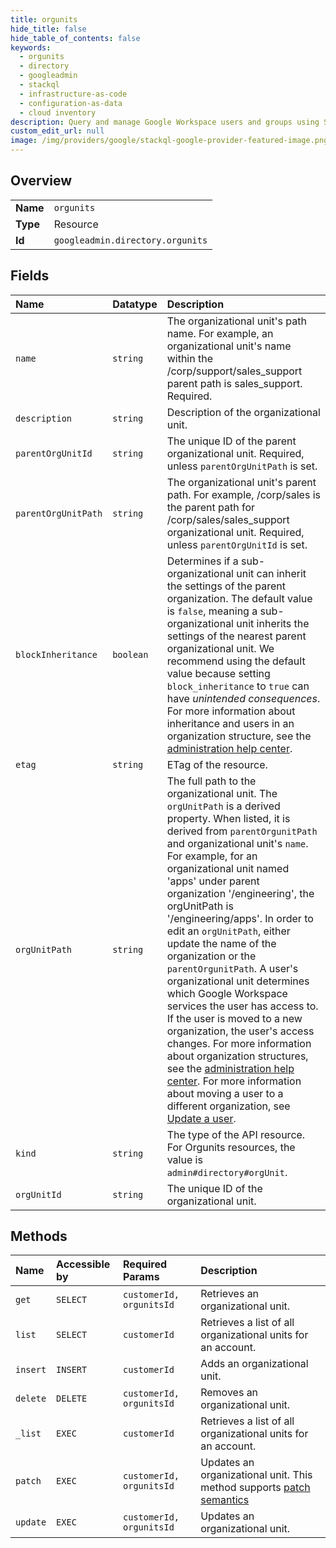 ```yaml
---
title: orgunits
hide_title: false
hide_table_of_contents: false
keywords:
  - orgunits
  - directory
  - googleadmin    
  - stackql
  - infrastructure-as-code
  - configuration-as-data
  - cloud inventory
description: Query and manage Google Workspace users and groups using SQL.
custom_edit_url: null
image: /img/providers/google/stackql-google-provider-featured-image.png
---
```

  
    

## Overview
<table><tbody>
<tr><td><b>Name</b></td><td><code>orgunits</code></td></tr>
<tr><td><b>Type</b></td><td>Resource</td></tr>
<tr><td><b>Id</b></td><td><code>googleadmin.directory.orgunits</code></td></tr>
</tbody></table>

## Fields
| Name | Datatype | Description |
|:-----|:---------|:------------|
| `name` | `string` | The organizational unit's path name. For example, an organizational unit's name within the /corp/support/sales_support parent path is sales_support. Required. |
| `description` | `string` | Description of the organizational unit. |
| `parentOrgUnitId` | `string` | The unique ID of the parent organizational unit. Required, unless `parentOrgUnitPath` is set. |
| `parentOrgUnitPath` | `string` | The organizational unit's parent path. For example, /corp/sales is the parent path for /corp/sales/sales_support organizational unit. Required, unless `parentOrgUnitId` is set. |
| `blockInheritance` | `boolean` | Determines if a sub-organizational unit can inherit the settings of the parent organization. The default value is `false`, meaning a sub-organizational unit inherits the settings of the nearest parent organizational unit. We recommend using the default value because setting `block_inheritance` to `true` can have _unintended consequences_. For more information about inheritance and users in an organization structure, see the [administration help center](https://support.google.com/a/answer/4352075). |
| `etag` | `string` | ETag of the resource. |
| `orgUnitPath` | `string` | The full path to the organizational unit. The `orgUnitPath` is a derived property. When listed, it is derived from `parentOrgunitPath` and organizational unit's `name`. For example, for an organizational unit named 'apps' under parent organization '/engineering', the orgUnitPath is '/engineering/apps'. In order to edit an `orgUnitPath`, either update the name of the organization or the `parentOrgunitPath`. A user's organizational unit determines which Google Workspace services the user has access to. If the user is moved to a new organization, the user's access changes. For more information about organization structures, see the [administration help center](https://support.google.com/a/answer/4352075). For more information about moving a user to a different organization, see [Update a user](/admin-sdk/directory/v1/guides/manage-users.html#update_user). |
| `kind` | `string` | The type of the API resource. For Orgunits resources, the value is `admin#directory#orgUnit`. |
| `orgUnitId` | `string` | The unique ID of the organizational unit. |
## Methods
| Name | Accessible by | Required Params | Description |
|:-----|:--------------|:----------------|:------------|
| `get` | `SELECT` | `customerId, orgunitsId` | Retrieves an organizational unit. |
| `list` | `SELECT` | `customerId` | Retrieves a list of all organizational units for an account. |
| `insert` | `INSERT` | `customerId` | Adds an organizational unit. |
| `delete` | `DELETE` | `customerId, orgunitsId` | Removes an organizational unit. |
| `_list` | `EXEC` | `customerId` | Retrieves a list of all organizational units for an account. |
| `patch` | `EXEC` | `customerId, orgunitsId` | Updates an organizational unit. This method supports [patch semantics](/admin-sdk/directory/v1/guides/performance#patch) |
| `update` | `EXEC` | `customerId, orgunitsId` | Updates an organizational unit. |
